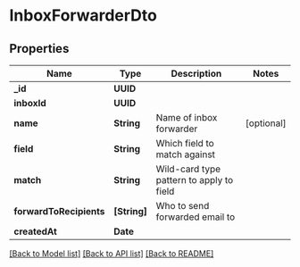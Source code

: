 # InboxForwarderDto

## Properties
Name | Type | Description | Notes
------------ | ------------- | ------------- | -------------
**_id** | **UUID** |  | 
**inboxId** | **UUID** |  | 
**name** | **String** | Name of inbox forwarder | [optional] 
**field** | **String** | Which field to match against | 
**match** | **String** | Wild-card type pattern to apply to field | 
**forwardToRecipients** | **[String]** | Who to send forwarded email to | 
**createdAt** | **Date** |  | 

[[Back to Model list]](../README#documentation-for-models) [[Back to API list]](../README#documentation-for-api-endpoints) [[Back to README]](../README)


